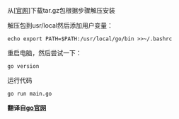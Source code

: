 从[[官网](https://golang.org )]下载tar.gz包根据步骤解压安装

解压包到usr/local然后添加用户变量：
```
echo export PATH=$PATH:/usr/local/go/bin >>~/.bashrc
```
重启电脑，然后尝试一下：
```
go version
```
运行代码
```
go run main.go
```
**翻译自[go官网](https://tour.go-zh.org)**
